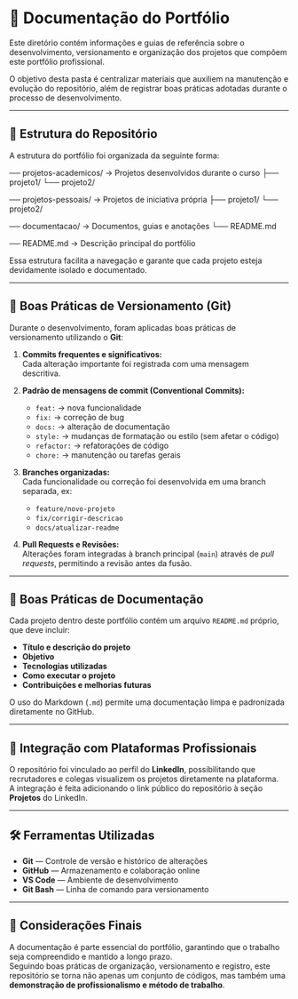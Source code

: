 # 🧭 Documentação do Portfólio

Este diretório contém informações e guias de referência sobre o desenvolvimento, versionamento e organização dos projetos que compõem este portfólio profissional.

O objetivo desta pasta é centralizar materiais que auxiliem na manutenção e evolução do repositório, além de registrar boas práticas adotadas durante o processo de desenvolvimento.

---

## 📂 Estrutura do Repositório

A estrutura do portfólio foi organizada da seguinte forma:

── projetos-academicos/ → Projetos desenvolvidos durante o curso
 ├── projeto1/
 └── projeto2/

── projetos-pessoais/ → Projetos de iniciativa própria
 ├── projeto1/
 └── projeto2/

── documentacao/ → Documentos, guias e anotações
 └── README.md

  ── README.md → Descrição principal do portfólio

  
Essa estrutura facilita a navegação e garante que cada projeto esteja devidamente isolado e documentado.

---

## 🧠 Boas Práticas de Versionamento (Git)

Durante o desenvolvimento, foram aplicadas boas práticas de versionamento utilizando o **Git**:

1. **Commits frequentes e significativos:**  
   Cada alteração importante foi registrada com uma mensagem descritiva.

2. **Padrão de mensagens de commit (Conventional Commits):**  
   - `feat:` → nova funcionalidade  
   - `fix:` → correção de bug  
   - `docs:` → alteração de documentação  
   - `style:` → mudanças de formatação ou estilo (sem afetar o código)  
   - `refactor:` → refatorações de código  
   - `chore:` → manutenção ou tarefas gerais

3. **Branches organizadas:**  
   Cada funcionalidade ou correção foi desenvolvida em uma branch separada, ex:  
   - `feature/novo-projeto`  
   - `fix/corrigir-descricao`  
   - `docs/atualizar-readme`

4. **Pull Requests e Revisões:**  
   Alterações foram integradas à branch principal (`main`) através de *pull requests*, permitindo a revisão antes da fusão.

---

## 🧩 Boas Práticas de Documentação

Cada projeto dentro deste portfólio contém um arquivo `README.md` próprio, que deve incluir:

- **Título e descrição do projeto**
- **Objetivo**
- **Tecnologias utilizadas**
- **Como executar o projeto**
- **Contribuições e melhorias futuras**

O uso do Markdown (`.md`) permite uma documentação limpa e padronizada diretamente no GitHub.

---

## 🔗 Integração com Plataformas Profissionais

O repositório foi vinculado ao perfil do **LinkedIn**, possibilitando que recrutadores e colegas visualizem os projetos diretamente na plataforma.  
A integração é feita adicionando o link público do repositório à seção **Projetos** do LinkedIn.

---

## 🛠️ Ferramentas Utilizadas

- **Git** — Controle de versão e histórico de alterações  
- **GitHub** — Armazenamento e colaboração online  
- **VS Code** — Ambiente de desenvolvimento  
- **Git Bash** — Linha de comando para versionamento  

---

## 🏁 Considerações Finais

A documentação é parte essencial do portfólio, garantindo que o trabalho seja compreendido e mantido a longo prazo.  
Seguindo boas práticas de organização, versionamento e registro, este repositório se torna não apenas um conjunto de códigos, mas também uma **demonstração de profissionalismo e método de trabalho**.

